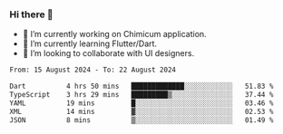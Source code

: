 ### Hi there 👋

<!--
**devcat37/devcat37** is a ✨ _special_ ✨ repository because its `README.md` (this file) appears on your GitHub profile.-->


- 🔭 I’m currently working on Chimicum application.
- 🌱 I’m currently learning Flutter/Dart.
- 👯 I’m looking to collaborate with UI designers.
<!-- - 🤔 I’m looking for help with ... -->

<!--START_SECTION:waka-->

```txt
From: 15 August 2024 - To: 22 August 2024

Dart          4 hrs 50 mins   █████████████░░░░░░░░░░░░   51.83 %
TypeScript    3 hrs 29 mins   █████████▒░░░░░░░░░░░░░░░   37.44 %
YAML          19 mins         █░░░░░░░░░░░░░░░░░░░░░░░░   03.46 %
XML           14 mins         ▓░░░░░░░░░░░░░░░░░░░░░░░░   02.53 %
JSON          8 mins          ▒░░░░░░░░░░░░░░░░░░░░░░░░   01.49 %
```

<!--END_SECTION:waka-->
